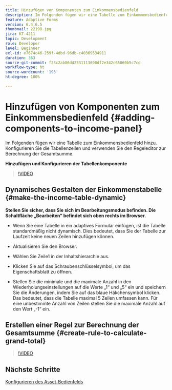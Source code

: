 ```yaml
---
title: Hinzufügen von Komponenten zum Einkommensbedienfeld
description: Im Folgenden fügen wir eine Tabelle zum Einkommensbedienfeld hinzu. Konfigurieren Sie die Tabellenzeilen und verwenden Sie den Regeleditor zur Berechnung der Gesamtsumme.
feature: Adaptive Forms
version: 6.4,6.5
thumbnail: 22198.jpg
jira: KT-4211
topic: Development
role: Developer
level: Beginner
exl-id: e7674c46-259f-4dbd-96db-c40369534911
duration: 363
source-git-commit: f23c2ab86d42531113690df2e342c65060b5c7cd
workflow-type: ht
source-wordcount: '193'
ht-degree: 100%

---
```


# Hinzufügen von Komponenten zum Einkommensbedienfeld {#adding-components-to-income-panel}

Im Folgenden fügen wir eine Tabelle zum Einkommensbedienfeld hinzu. Konfigurieren Sie die Tabellenzeilen und verwenden Sie den Regeleditor zur Berechnung der Gesamtsumme.

**Hinzufügen und Konfigurieren der Tabellenkomponente**

>[!VIDEO](https://video.tv.adobe.com/v/22198?quality=12&learn=on)



## Dynamisches Gestalten der Einkommenstabelle {#make-the-income-table-dynamic}

**Stellen Sie sicher, dass Sie sich im Bearbeitungsmodus befinden. Die Schaltfläche „Bearbeiten“ befindet sich oben rechts im Browser.**

* Wenn Sie eine Tabelle in ein adaptives Formular einfügen, ist die Tabelle standardmäßig nicht dynamisch. Dies bedeutet, dass Sie der Tabelle zur Laufzeit keine neuen Zeilen hinzufügen können.

* Aktualisieren Sie den Browser.

* Wählen Sie Zeile1 in der Inhaltshierarchie aus.

* Klicken Sie auf das Schraubenschlüsselsymbol, um das Eigenschaftsblatt zu öffnen.

* Stellen Sie die minimale und die maximale Anzahl in den Wiederholungseinstellungen auf die Werte „1“ und „5“ ein und speichern Sie die Änderungen, indem Sie auf das blaue Häkchensymbol klicken. Das bedeutet, dass die Tabelle maximal 5 Zeilen umfassen kann. Für eine unbestimmte Anzahl von Zeilen stellen Sie die maximale Anzahl auf den Wert „-1“ ein.

## Erstellen einer Regel zur Berechnung der Gesamtsumme {#create-rule-to-calculate-grand-total}


>[!VIDEO](https://video.tv.adobe.com/v/22197?quality=12&learn=on)

## Nächste Schritte

[Konfigurieren des Asset-Bedienfelds](./configuring-assets-panel.md)
